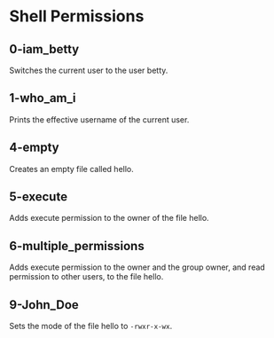 # Shell Permissions

## 0-iam_betty
Switches the current user to the user betty.

## 1-who_am_i
Prints the effective username of the current user.

## 4-empty
Creates an empty file called hello.

## 5-execute
Adds execute permission to the owner of the file hello.

## 6-multiple_permissions
Adds execute permission to the owner and the group owner, and read permission to other users, to the file hello.

## 9-John_Doe
Sets the mode of the file hello to `-rwxr-x-wx`.
